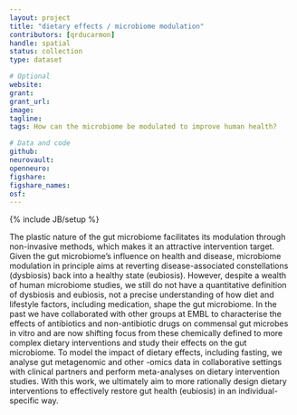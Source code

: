 ```yaml
---
layout: project
title: "dietary effects / microbiome modulation"
contributors: [qrducarmon]
handle: spatial
status: collection
type: dataset

# Optional
website:
grant:
grant_url:
image: 
tagline: 
tags: How can the microbiome be modulated to improve human health?

# Data and code
github: 
neurovault:
openneuro:
figshare:
figshare_names:
osf:
---
```

{% include JB/setup %}

The plastic nature of the gut microbiome facilitates its modulation through non-invasive methods, which makes it an attractive intervention target. Given the gut microbiome’s influence on health and disease, microbiome modulation in principle aims at reverting disease-associated constellations (dysbiosis) back into a healthy state (eubiosis). However, despite a wealth of human microbiome studies, we still do not have a quantitative definition of dysbiosis and eubiosis, not a precise understanding of how diet and lifestyle factors, including medication, shape the gut microbiome. In the past we have collaborated with other groups at EMBL to characterise the effects of antibiotics and non-antibiotic drugs on commensal gut microbes in vitro and are now shifting focus from these chemically defined to more complex dietary interventions and study their effects on the gut microbiome. To model the impact of dietary effects, including fasting, we analyse gut metagenomic and other -omics data in collaborative settings with clinical partners and perform meta-analyses on dietary intervention studies. With this work, we ultimately aim to more rationally design dietary interventions to effectively restore gut health (eubiosis) in an individual-specific way.